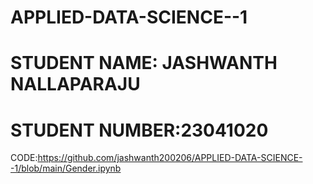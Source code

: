 # APPLIED-DATA-SCIENCE--1
# STUDENT NAME: JASHWANTH NALLAPARAJU
# STUDENT NUMBER:23041020
CODE:https://github.com/jashwanth200206/APPLIED-DATA-SCIENCE--1/blob/main/Gender.ipynb
